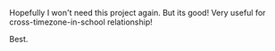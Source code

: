 Hopefully I won't need this project again.
But its good! Very useful for cross-timezone-in-school relationship!

Best.
